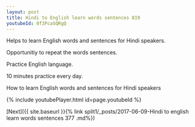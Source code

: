 ```yaml
---
layout: post
title: Hindi to English learn words sentences 819 
youtubeId: 0f3PcaSQRgQ
---
```

 
 
Helps to learn English words and sentences for Hindi speakers.

Opportunitiy to repeat the words sentences. 

Practice English language. 
 
10 minutes practice every day. 
 
How to learn English words and sentences for Hindi speakers 
 
{% include youtubePlayer.html id=page.youtubeId %}
 
 
[Next]({{ site.baseurl }}{% link  split1/_posts/2017-06-09-Hindi to english learn words sentences 377 .md%})
 
